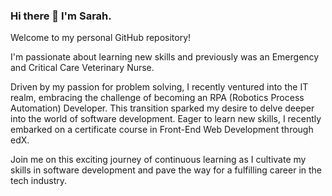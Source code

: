 ### Hi there 👋 I'm Sarah.

Welcome to my personal GitHub repository! 

I'm passionate about learning new skills and previously was an Emergency and Critical Care Veterinary Nurse. 

Driven by my passion for problem solving, I recently ventured into the IT realm, embracing the challenge of becoming an RPA (Robotics Process Automation) Developer. This transition sparked my desire to delve deeper into the world of software development. Eager to learn new skills, I recently embarked on a certificate course in Front-End Web Development through edX. 

Join me on this exciting journey of continuous learning as I cultivate my skills in software development and pave the way for a fulfilling career in the tech industry.



<!--
**segleston/segleston** is a ✨ _special_ ✨ repository because its `README.md` (this file) appears on your GitHub profile.

Here are some ideas to get you started:

- 🔭 I’m currently working on ...
- 🌱 I’m currently learning ...
- 👯 I’m looking to collaborate on ...
- 🤔 I’m looking for help with ...
- 💬 Ask me about ...
- 📫 How to reach me: ...
- 😄 Pronouns: ...
- ⚡ Fun fact: ...
-->
